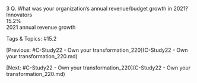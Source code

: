 3
Q. What was your organization’s annual revenue/budget growth in 2021?
Innovators  
15.2%    
       2021 annual revenue growth

   Tags & Topics:
   #15.2

[Previous: #C-Study22 - Own your transformation_220](C-Study22 - Own your transformation_220.md)

[Next: #C-Study22 - Own your transformation_220](C-Study22 - Own your transformation_220.md)
